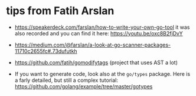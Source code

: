 # tips from Fatih Arslan

- https://speakerdeck.com/farslan/how-to-write-your-own-go-tool it was also recorded and you can find it here: https://youtu.be/oxc8B2fjDvY

- https://medium.com/@farslan/a-look-at-go-scanner-packages-11710c2655fc#.73dufutkh

- https://github.com/fatih/gomodifytags (project that uses AST a lot)

- If you want to generate code, look also at the `go/types` package. Here is a farly detailed, but still a complex tutorial: https://github.com/golang/example/tree/master/gotypes